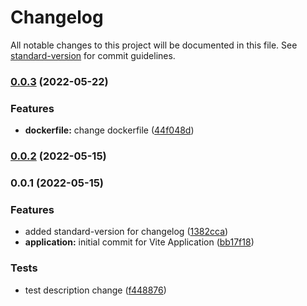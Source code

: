 # Changelog

All notable changes to this project will be documented in this file. See [standard-version](https://github.com/conventional-changelog/standard-version) for commit guidelines.

### [0.0.3](https://github.com/dhavalptl/viteapp/compare/v0.0.2...v0.0.3) (2022-05-22)


### Features

* **dockerfile:** change dockerfile ([44f048d](https://github.com/dhavalptl/viteapp/commit/44f048d2d67c2c1b0ba78c7a912a66577177b484))

### [0.0.2](https://github.com/dhavalptl/viteapp/compare/v0.0.1...v0.0.2) (2022-05-15)

### 0.0.1 (2022-05-15)


### Features

* added standard-version for changelog ([1382cca](https://github.com/dhavalptl/viteapp/commit/1382cca65c89619b50150aaf0905eb52fbc64c26))
* **application:** initial commit for Vite Application ([bb17f18](https://github.com/dhavalptl/viteapp/commit/bb17f18724e9aa0656743ffe619eb8f17fb19a7a))


### Tests

* test description change ([f448876](https://github.com/dhavalptl/viteapp/commit/f44887636eb9dad405a8a2aad715352da5472be3))
